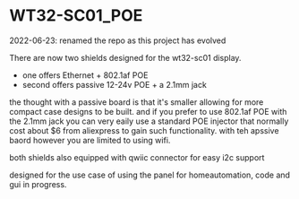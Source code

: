 # WT32-SC01_POE

2022-06-23: renamed the repo as this project has evolved

There are now two shields designed for the wt32-sc01 display.
- one offers Ethernet + 802.1af POE
- second offers passive 12-24v POE + a 2.1mm jack

the thought with a passive board is that it's smaller allowing for more compact case designs to be built. and if you prefer to use 802.1af POE with the 2.1mm jack you can very eaily use a standard POE injector that normally cost about $6 from aliexpress to gain such functionality. with teh apssive baord however you are limited to using wifi.

both shields also equipped with qwiic connector for easy i2c support

designed for the use case of using the panel for homeautomation, code and gui in progress.
